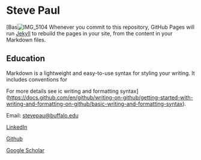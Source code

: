 # Steve Paul

[Bas![IMG_5104](https://user-images.githubusercontent.com/39541194/179893972-5e803669-9b58-4531-bce8-45f0a7470f24.jpg)
Whenever you commit to this repository, GitHub Pages will run [Jekyll](https://jekyllrb.com/) to rebuild the pages in your site, from the content in your Markdown files.

## Education

Markdown is a lightweight and easy-to-use syntax for styling your writing. It includes conventions for

For more details see 
ic writing and formatting syntax](https://docs.github.com/en/github/writing-on-github/getting-started-with-writing-and-formatting-on-github/basic-writing-and-formatting-syntax).



Email: stevepau@buffalo.edu

[LinkedIn](https://www.linkedin.com/in/steve-paul-67699854/)

[Github](https://github.com/iamstevepaul)

[Google Scholar](https://scholar.google.com/citations?user=zRf7acsAAAAJ&hl=en&authuser=1)
